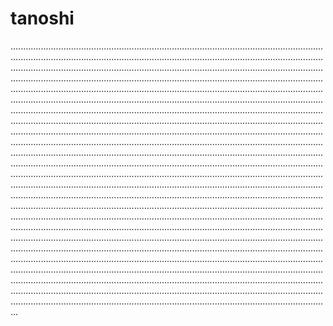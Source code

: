 # tanoshi

...............................................................................................................................................................................................................................................................................................................................................................................................................................................................................................................................................................................................................................................................................................................................................................................................................................................................................................................................................................................................................................................................................................................................................................................................................................................................................................................................................................................................................................................................................................................................................................................................................................................................................................................................................................................................................................................................................................................................................................................................................................................................................................................................................................................................................................................................................................................................................................................................................................................................................................................................................................................................................................................................................................................................................................................................................................................................................................................................................................................................................................................................................................................................................................................................................................